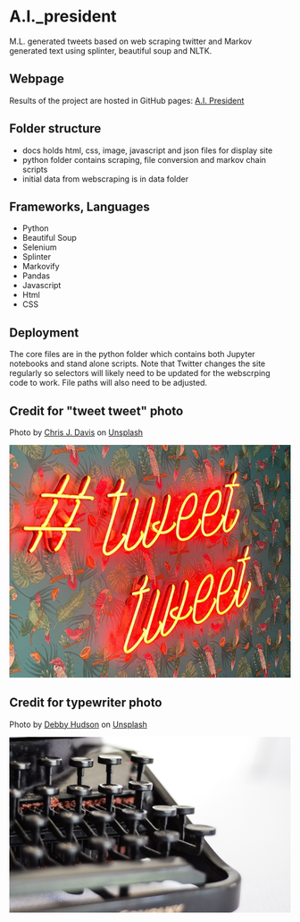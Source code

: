 # A.I._president
M.L. generated tweets based on web scraping twitter and Markov generated text using splinter, beautiful soup and NLTK.

## Webpage
Results of the project are hosted in GitHub pages: <a href='https://sherirosalia.github.io/A.I._president/'>A.I. President</a>

## Folder structure
- docs holds html, css, image, javascript and json files for display site
- python folder contains scraping, file conversion and markov chain scripts
- initial data from webscraping is in data folder

## Frameworks, Languages
- Python
- Beautiful Soup
- Selenium
- Splinter
- Markovify
- Pandas
- Javascript
- Html
- CSS

## Deployment
The core files are in the python folder which contains both Jupyter notebooks and stand alone scripts. Note that Twitter changes the site regularly so selectors will likely need to be updated for the webscrping code to work. File paths will also need to be adjusted.


## Credit for "tweet tweet" photo
<span>Photo by <a href="https://unsplash.com/@chrisjdavis?utm_source=unsplash&amp;utm_medium=referral&amp;utm_content=creditCopyText">Chris J. Davis</a> on <a href="https://unsplash.com/s/photos/tweet?utm_source=unsplash&amp;utm_medium=referral&amp;utm_content=creditCopyText">Unsplash</a></span>

![](docs/images/chris-j-davis-tweet_tweet_small.jpeg)



## Credit for typewriter photo
<span>Photo by <a href="https://unsplash.com/@hudsoncrafted?utm_source=unsplash&amp;utm_medium=referral&amp;utm_content=creditCopyText">Debby Hudson</a> on <a href="https://unsplash.com/s/photos/typewriter?utm_source=unsplash&amp;utm_medium=referral&amp;utm_content=creditCopyText">Unsplash</a></span>

![](docs/images/debby-hudson-typewriter_small.png)
